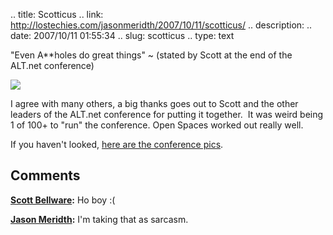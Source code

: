 .. title: Scotticus
.. link: http://lostechies.com/jasonmeridth/2007/10/11/scotticus/
.. description: 
.. date: 2007/10/11 01:55:34
.. slug: scotticus
.. type: text


"Even A**holes do great things" ~ (stated by Scott at the end of the ALT.net conference)

![](http://farm3.static.flickr.com/2412/1515391370_aa508c7f84.jpg?v=1191889067)

I agree with many others, a big thanks goes out to Scott and the other leaders of the ALT.net conference for putting it together.  It was weird being 1 of 100+ to "run" the conference. Open Spaces worked out really well.

If you haven't looked, [here are the conference pics](http://www.flickr.com/groups/altnetconf/).

## Comments

**[Scott Bellware](#159 "2007-10-11 02:46:19"):** Ho boy :(

**[Jason Meridth](#160 "2007-10-11 02:53:56"):** I'm taking that as sarcasm.

